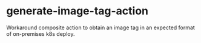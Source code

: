 # generate-image-tag-action
Workaround composite action to obtain an image tag in an expected format of on-premises k8s deploy.
